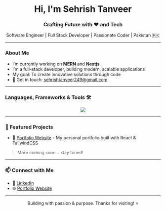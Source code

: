 <h1 align="center">Hi, I'm Sehrish Tanveer</h1>
<h3 align="center">Crafting Future with ❤️ and Tech</h3>

<p align="center">
  Software Engineer | Full Stack Developer | Passionate Coder | Pakistan 🇵🇰 
</p>

---

### About Me

- I’m currently working on **MERN** and **Nextjs**
- I’m a full-stack developer, building modern, scalable applications
- My goal: To create innovative solutions through code
- 📩 Get in touch: [sehrishtanveer249@gmail.com](mailto:sehrishtanveer249@gmail.com)

---

### Languages, Frameworks & Tools 🛠

<div align="center">
    <img src="https://skillicons.dev/icons?i=javascript,react,nextjs,cpp,cs,java,github,vscode,tailwindcss,bootstrap,nodejs,express,mongodb,postgresql,python,postman,figma,git,jquery,materialui,html,css,atom,codepen,eclipse,flask,mysql,powershell,pycharm," />
</div>

---

### 📌 Featured Projects

- 🎯 [Portfolio Website](https://your-portfolio-link.com) – My personal portfolio built with React & TailwindCSS  

> More coming soon... stay tuned!

---

### 📫 Connect with Me

- 🔗 [LinkedIn](https://www.linkedin.com/in/sehrish-tanveer-500283279)
- 🌐 [Portfolio Website](https://your-portfolio-link.com)

---

<p align="center">Building with passion & purpose. Thanks for visiting! ⭐</p>



